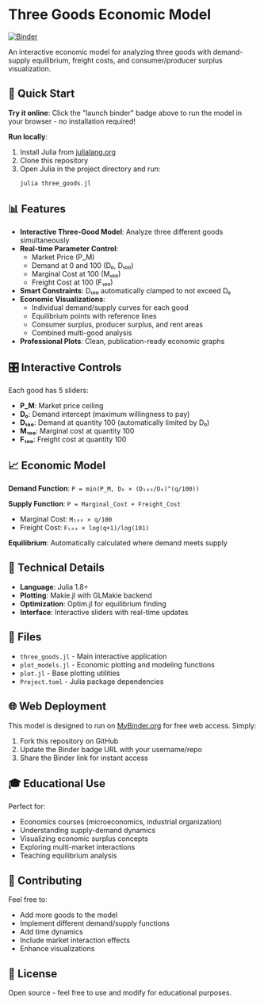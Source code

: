 # Three Goods Economic Model

[![Binder](https://mybinder.org/badge_logo.svg)](https://mybinder.org/v2/gh/aboutground/Rent-Model/main?urlpath=lab/tree/three_goods.jl)

An interactive economic model for analyzing three goods with demand-supply equilibrium, freight costs, and consumer/producer surplus visualization.

## 🚀 Quick Start

**Try it online**: Click the "launch binder" badge above to run the model in your browser - no installation required!

**Run locally**:
1. Install Julia from [julialang.org](https://julialang.org/downloads/)
2. Clone this repository
3. Open Julia in the project directory and run:
   ```julia
   julia three_goods.jl
   ```

## 📊 Features

- **Interactive Three-Good Model**: Analyze three different goods simultaneously
- **Real-time Parameter Control**: 
  - Market Price (P_M)
  - Demand at 0 and 100 (D₀, D₁₀₀)
  - Marginal Cost at 100 (M₁₀₀)
  - Freight Cost at 100 (F₁₀₀)
- **Smart Constraints**: D₁₀₀ automatically clamped to not exceed D₀
- **Economic Visualizations**:
  - Individual demand/supply curves for each good
  - Equilibrium points with reference lines
  - Consumer surplus, producer surplus, and rent areas
  - Combined multi-good analysis
- **Professional Plots**: Clean, publication-ready economic graphs

## 🎛️ Interactive Controls

Each good has 5 sliders:
- **P_M**: Market price ceiling
- **D₀**: Demand intercept (maximum willingness to pay)
- **D₁₀₀**: Demand at quantity 100 (automatically limited by D₀)
- **M₁₀₀**: Marginal cost at quantity 100
- **F₁₀₀**: Freight cost at quantity 100

## 📈 Economic Model

**Demand Function**: `P = min(P_M, D₀ × (D₁₀₀/D₀)^(q/100))`

**Supply Function**: `P = Marginal_Cost + Freight_Cost`
- Marginal Cost: `M₁₀₀ × q/100`
- Freight Cost: `F₁₀₀ × log(q+1)/log(101)`

**Equilibrium**: Automatically calculated where demand meets supply

## 🔧 Technical Details

- **Language**: Julia 1.8+
- **Plotting**: Makie.jl with GLMakie backend
- **Optimization**: Optim.jl for equilibrium finding
- **Interface**: Interactive sliders with real-time updates

## 📁 Files

- `three_goods.jl` - Main interactive application
- `plot_models.jl` - Economic plotting and modeling functions  
- `plot.jl` - Base plotting utilities
- `Project.toml` - Julia package dependencies

## 🌐 Web Deployment

This model is designed to run on [MyBinder.org](https://mybinder.org) for free web access. Simply:

1. Fork this repository on GitHub
2. Update the Binder badge URL with your username/repo
3. Share the Binder link for instant access

## 🎓 Educational Use

Perfect for:
- Economics courses (microeconomics, industrial organization)
- Understanding supply-demand dynamics
- Visualizing economic surplus concepts
- Exploring multi-market interactions
- Teaching equilibrium analysis

## 🤝 Contributing

Feel free to:
- Add more goods to the model
- Implement different demand/supply functions
- Add time dynamics
- Include market interaction effects
- Enhance visualizations

## 📄 License

Open source - feel free to use and modify for educational purposes.
